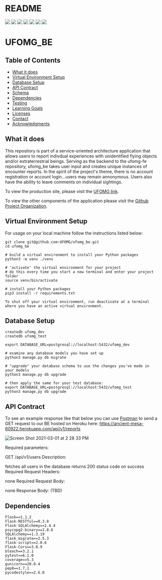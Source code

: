 # README
<!-- Shields -->
![](https://img.shields.io/badge/Python-v3.9-blue)
![](https://img.shields.io/badge/Framework-Flask-yellow)
![](https://img.shields.io/badge/DB-PostgreSQL-blue)
![](https://img.shields.io/travis/com/UFOMG/ufomg_be)
![](https://img.shields.io/github/contributors/UFOMG/ufomg_be)
![](https://img.shields.io/badge/UFOMG-BE-green)
![](https://img.shields.io/github/issues/UFOMG/ufomg_be)
# UFOMG_BE

## Table of Contents
  - [What it does](#what-it-does)
  - [Virtual Environment Setup](#virtual-environment-setup)
  - [Database Setup](#database-setup)
  - [API Contract](#api-contract)
  - [Schema](#schema)
  - [Dependencies](#dependencies)
  - [Testing](#testing)
  - [Learning Goals](#learning-goals)
  - [Licenses](#licenses)
  - [Contact](#contact)
  - [Acknowledgments](#acknowledgments)

## What it does

This repository is part of a service-oriented architecture application that allows users to report indivdual experiences with unidentified flying objects and/or extraterrestrial beings. Serving as the backend to the ufomg-fe repository, ufomg_be takes user input and creates unique instances of encounter reports. In the spirit of the project's theme, there is no account registration or account login...users may remain annonymous. Users also have the ability to leave comments on individual sightings.

To view the production site, please visit the [UFOMG link](in_progress).

To view the other components of the application please visit the [Github Project Organization](https://github.com/UFOMG).

## Virtual Environment Setup

For usage on your local machine follow the instructions listed below:

```
git clone git@github.com:UFOMG/ufomg_be.git
cd ufomg_be

# build a virtual environment to install your Python packages
python3 -m venv ./venv

# 'activate' the virtual environment for your project
# do this every time you start a new terminal and enter your project folder
source venv/bin/activate

# install your Python packages
pip3 install -r requirements.txt

To shut off your virtual environment, run deactivate at a terminal where you have an active virtual environment.
```

## Database Setup

```
createdb ufomg_dev
createdb ufomg_test

export DATABASE_URL=postgresql://localhost:5432/ufomg_dev

# examine any database models you have set up
python3 manage.py db migrate

# "upgrade" your database schema to use the changes you've made in your models
python3 manage.py db upgrade

# then apply the same for your test database:
export DATABASE_URL=postgresql://localhost:5432/ufomg_test
python3 manage.py db upgrade

```
## API Contract

To see an example response like that below you can use [Postman](https://www.postman.com/) to send a GET request to our BE hosted on Heroku here: https://ancient-mesa-60922.herokuapp.com/api/v1/reports

![Screen Shot 2021-03-01 at 2 28 33 PM](https://user-images.githubusercontent.com/66448493/109561749-d7435b00-7a9a-11eb-8dc7-418175c5b755.png)


Required parameters:

GET /api/v1/users
Description:

fetches all users in the database
returns 200 status code on success
Required Request Headers:

none
Required Request Body:

none
Response Body: (TBD)


## Dependencies
```
Flask==1.1.2
Flask-RESTful==0.3.8
Flask-SQLAlchemy==2.4.4
psycopg2-binary==2.8.6
SQLAlchemy==1.3.19
flask_migrate==2.5.3
flask-script==2.0.6
Flask-Cors==3.0.9
bleach==3.2.1
pytest==6.1.0
coverage==5.3
gunicorn==20.0.4
pep8==1.7.1
pycodestyle==2.6.0
```
